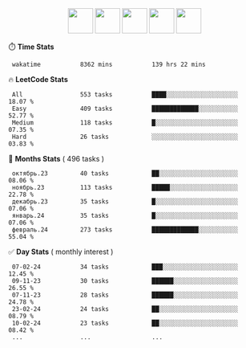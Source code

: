 <div align="center"><img src="https://assets.leetcode.com/static_assets/marketing/2024-50-lg.png" width="50" height="50"> <img src="https://assets.leetcode.com/static_assets/marketing/lg50.png" width="50" height="50"> <img src="https://leetcode.com/static/images/badges/dcc-2024-1.png" width="50" height="50"> <img src="https://leetcode.com/static/images/badges/dcc-2023-12.png" width="50" height="50"> <img src="https://leetcode.com/static/images/badges/dcc-2023-11.png" width="50" height="50"> </div>

⏱️ **Time Stats**
```text
 wakatime           8362 mins           139 hrs 22 mins     
```

🔥 **LeetCode Stats**
```text
 All                553 tasks           ████░░░░░░░░░░░░░░░░░░░░  18.07 %             
 Easy               409 tasks           █████████████░░░░░░░░░░░  52.77 %             
 Medium             118 tasks           █░░░░░░░░░░░░░░░░░░░░░░░  07.35 %             
 Hard               26 tasks            ░░░░░░░░░░░░░░░░░░░░░░░░  03.83 %             
```

👊 **Months Stats** ( 496 tasks )
```text
 октябрь.23         40 tasks            ██░░░░░░░░░░░░░░░░░░░░░░  08.06 %             
 ноябрь.23          113 tasks           █████░░░░░░░░░░░░░░░░░░░  22.78 %             
 декабрь.23         35 tasks            █░░░░░░░░░░░░░░░░░░░░░░░  07.06 %             
 январь.24          35 tasks            █░░░░░░░░░░░░░░░░░░░░░░░  07.06 %             
 февраль.24         273 tasks           █████████████░░░░░░░░░░░  55.04 %             
```

✅ **Day Stats** ( monthly interest )
```text
 07-02-24           34 tasks            ███░░░░░░░░░░░░░░░░░░░░░  12.45 %             
 09-11-23           30 tasks            ██████░░░░░░░░░░░░░░░░░░  26.55 %             
 07-11-23           28 tasks            ██████░░░░░░░░░░░░░░░░░░  24.78 %             
 23-02-24           24 tasks            ██░░░░░░░░░░░░░░░░░░░░░░  08.79 %             
 10-02-24           23 tasks            ██░░░░░░░░░░░░░░░░░░░░░░  08.42 %             
 ...                ...                 ...                 
```

